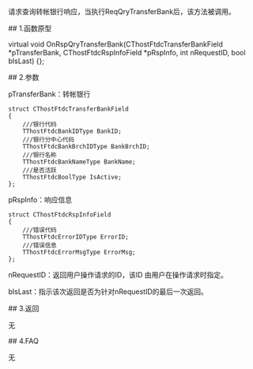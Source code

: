 <p>请求查询转帐银行响应，当执行ReqQryTransferBank后，该方法被调用。</p>
<span class="anchor" id="8c24330d-93de-4e3d-82ff-7004c2c6adf6"></span>
## 1.函数原型
<p>virtual void OnRspQryTransferBank(CThostFtdcTransferBankField *pTransferBank, CThostFtdcRspInfoField *pRspInfo, int nRequestID, bool bIsLast) {};</p>
<span class="anchor" id="8e54b150-27fc-4367-aa16-697c6895b1cd"></span>
## 2.参数
<p>pTransferBank：转帐银行</p>
<pre><code>struct CThostFtdcTransferBankField
{
    ///银行代码
    TThostFtdcBankIDType BankID;
    ///银行分中心代码
    TThostFtdcBankBrchIDType BankBrchID;
    ///银行名称
    TThostFtdcBankNameType BankName;
    ///是否活跃
    TThostFtdcBoolType IsActive;
};
</code></pre>
<p>pRspInfo：响应信息</p>
<pre><code>struct CThostFtdcRspInfoField
{
    ///错误代码
    TThostFtdcErrorIDType ErrorID;
    ///错误信息
    TThostFtdcErrorMsgType ErrorMsg;
};
</code></pre>
<p>nRequestID：返回用户操作请求的ID，该ID 由用户在操作请求时指定。</p>
<p>bIsLast：指示该次返回是否为针对nRequestID的最后一次返回。</p>
<span class="anchor" id="b6d46eda-0bc5-486b-b665-b7f1450681dc"></span>
## 3.返回
<p>无</p>
<span class="anchor" id="297d8fd4-47b5-48d8-9b0d-7aa895fd4bc4"></span>
## 4.FAQ
<p>无</p>
